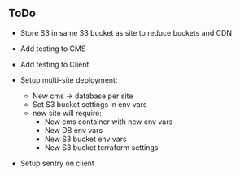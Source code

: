 
## ToDo

- Store S3 in same S3 bucket as site to reduce buckets and CDN

- Add testing to CMS
- Add testing to Client

- Setup multi-site deployment:
  - New cms -> database per site
  - Set S3 bucket settings in env vars
  - new site will require:
    - New cms container with new env vars
    - New DB env vars
    - New S3 bucket env vars
    - New S3 bucket terraform settings

- Setup sentry on client